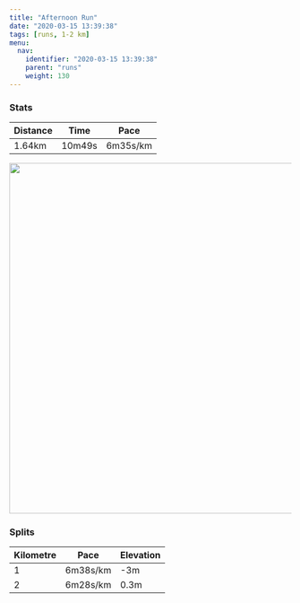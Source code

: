 ```yaml
---
title: "Afternoon Run"
date: "2020-03-15 13:39:38"
tags: [runs, 1-2 km]
menu:
  nav:
    identifier: "2020-03-15 13:39:38"
    parent: "runs"
    weight: 130
---
```


### Stats

| Distance | Time | Pace |
|----------|------|------|
|1.64km|10m49s|6m35s/km|

<img src='https://maps.googleapis.com/maps/api/staticmap?maptype=terrain&path=enc:iujeInzxLIc@Ck@g@iAU_AMiAk@eBIAKDMXQPi@^UKc@eAG?[~@QPYJEA]q@U}@YYMWs@{BGe@_@eAGu@GgAMy@YaACcA@OPg@V]p@s@r@e@lA[Ei@HkABy@Cg@ByBGk@GQCWQ]ScAAi@B_@AGECSKE?ELKJIl@?JBBDAFB^ZVr@VfAK\KhAGt@@h@Oz@?RBBCFGEGLIBm@CWNYJ_@VYDWAYl@Qp@W\_@CUQEA]H]@kAq@ICGBO\&key=AIzaSyBPVQ_iynBzLujdhfLzy8Z-5zczbktE55k&size=800x800&scale=2&markers=color:yellow|label:S|53.47173,-2.26232&markers=color:green|label:F|53.47649999999999,-2.256580000000001' width='625' />

### Splits

| Kilometre | Pace | Elevation |
|------|------|-----------|
|1|6m38s/km|-3m|
|2|6m28s/km|0.3m|
